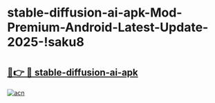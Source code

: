 # stable-diffusion-ai-apk-Mod-Premium-Android-Latest-Update-2025-!saku8

# <h2><a href="https://yh5hb5.esa.edu.pl?title=stable-diffusion-ai-apk&ref=saku8">🔗👉 🔴 stable-diffusion-ai-apk</a></h2>

[![acn](https://github.com/user-attachments/assets/0f9c940e-d8b0-45ae-aac7-cd30a18b3e1c)](https://yh5hb5.esa.edu.pl?title=stable-diffusion-ai-apk&ref=saku8)

